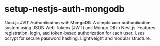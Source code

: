 # setup-nestjs-auth-mongodb
 Nest.js JWT Authentication with MongoDB: A simple user authentication system using JSON Web Tokens (JWT) and Mongo DB in Nest.js. Features registration, login, and token-based authorization for each user. Uses bcrypt for secure password hashing. Lightweight and modular structure. 
